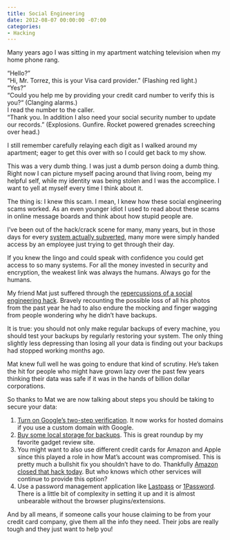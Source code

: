 ```yaml
---
title: Social Engineering
date: 2012-08-07 00:00:00 -07:00
categories:
- Hacking
---
```


<p>Many years ago I was sitting in my apartment watching television when my home phone rang. </p>

<p>“Hello?”<br>
“Hi, Mr. Torrez, this is your Visa card provider.” (Flashing red light.)<br>
“Yes?”<br>
“Could you help me by providing your credit card number to verify this is you?“ (Clanging alarms.)<br>
I read the number to the caller.<br>
“Thank you. In addition I also need your social security number to update our records.” (Explosions. Gunfire. Rocket powered grenades screeching over head.)<br></p>

<p>I still remember carefully relaying each digit as I walked around my apartment; eager to get this over with so I could get back to my show.</p>

<p>This was a very dumb thing. I was just a dumb person doing a dumb thing. Right now I can picture myself pacing around that living room, being my helpful self, while my identity was being stolen and I was the accomplice. I want to yell at myself every time I think about it.</p>

<p>The thing is: I knew this scam. I mean, I knew how these social engineering scams worked. As an even younger idiot I used to read about these scams in online message boards and think about how stupid people are. </p>

<!--It turns out customer support people spend all day helping people in real moments of need. Most people who have forgotten their password or messed up their online account or forgot the company-wide passcode that recently changed really do need that help. For the customer support people, this is what they were hired to do and so that is how those things happen. The web littered with  bureaucratic horror stories about unhelpful customer support representatives is not good for business. It’s definitely a line customer support teams have to walk.-->

<p>I’ve been out of the hack/crack scene for many, many years, but in those days for every <a href="http://www.flickr.com/photos/torrez/4885999141/">system actually subverted</a>, many more were simply handed access by an employee just trying to get through their day.</p>

<p>If you knew the lingo and could speak with confidence you could get access to so many systems. For all the money invested in security and encryption, the weakest link was always the humans. Always go for the humans.</p>

<p>My friend Mat just suffered through the <a href="http://www.wired.com/gadgetlab/2012/08/apple-amazon-mat-honan-hacking/">repercussions of a social engineering hack</a>. Bravely recounting the possible loss of all his photos from the past year he had to also endure the mocking and finger wagging from people wondering why he didn’t have backups.</p>

<p>It is true: you should not only make regular backups of every machine, you should test your backups by regularly restoring your system. The only thing slightly less depressing than losing all your data is finding out your backups had stopped working months ago.</p>

<p>Mat knew full well he was going to endure that kind of scrutiny. He’s taken the hit for people who might have grown lazy over the past few years thinking their data was safe if it was in the hands of billion dollar corporations. </p>

<p>So thanks to Mat we are now talking about steps you should be taking to secure your data:</p>

<ol>
<li><a href="http://googleblog.blogspot.com/2011/02/advanced-sign-in-security-for-your.html">Turn on Google’s two-step verification</a>. It now works for hosted domains if you use a custom domain with Google.</li>
<li><a href="http://thewirecutter.com/leaderboard/back-up-gear/">Buy some local storage for backups</a>. This is great roundup by my favorite gadget review site.</li>
<li>You might want to also use different credit cards for Amazon and Apple since this played a role in how Mat’s account was compromised. This is pretty much a bullshit fix you shouldn’t have to do. Thankfully <a href="http://www.wired.com/gadgetlab/2012/08/amazon-changes-policy-wont-add-new-credit-cards-to-accounts-over-the-phone/">Amazon closed that hack today</a>. But who knows which other services will continue to provide this option?</li>
<li>Use a password management application like <a href="http://lastpass.com">Lastpass</a> or <a href="https://agilebits.com">1Password</a>. There is a little bit of complexity in setting it up and it is almost unbearable without the browser plugins/extensions. </li>
</ol>

<p>And by all means, if someone calls your house claiming to be from your credit card company, give them all the info they need. Their jobs are really tough and they just want to help you!</p>
